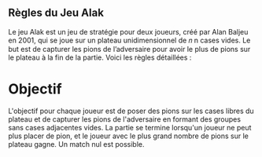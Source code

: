 ## Règles du Jeu Alak

Le jeu Alak est un jeu de stratégie pour deux joueurs, créé par Alan Baljeu en 2001, qui se joue sur un plateau unidimensionnel de 
𝑛
n cases vides. Le but est de capturer les pions de l’adversaire pour avoir le plus de pions sur le plateau à la fin de la partie. Voici les règles détaillées :

# Objectif
L'objectif pour chaque joueur est de poser des pions sur les cases libres du plateau et de capturer les pions de l'adversaire en formant des groupes sans cases adjacentes vides. La partie se termine lorsqu'un joueur ne peut plus placer de pion, et le joueur avec le plus grand nombre de pions sur le plateau gagne. Un match nul est possible.
